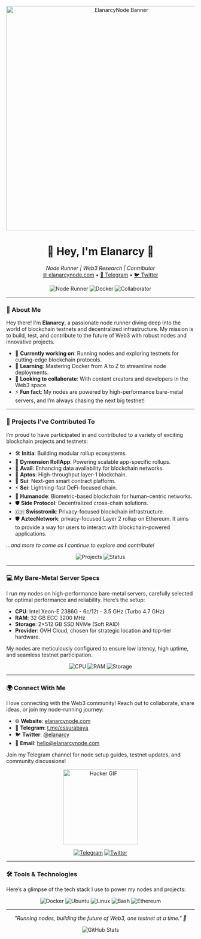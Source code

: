 <p align="center">
  <img src="https://w0.peakpx.com/wallpaper/835/781/HD-wallpaper-hajime-no-ippo-boxer-no-hajime-ippo.jpg" alt="ElanarcyNode Banner" width="600"/>
</p>

<h1 align="center">👋 Hey, I'm Elanarcy 🪿</h1>

<p align="center">
  <em>Node Runner | Web3 Research | Contributor</em><br/>
  <a href="https://elanarcynode.com">🌐 elanarcynode.com</a> • 
  <a href="https://t.me/cssurabaya">📨 Telegram</a> • 
  <a href="https://twitter.com/elanarcy">🐦 Twitter</a>
</p>

<p align="center">
  <img src="https://img.shields.io/badge/Node%20Runner-Blockchain-blue?style=flat-square&logo=ethereum" alt="Node Runner"/>
  <img src="https://img.shields.io/badge/Learning-Docker-orange?style=flat-square&logo=docker" alt="Docker"/>
  <img src="https://img.shields.io/badge/Collaborator-Web3-green?style=flat-square&logo=github" alt="Collaborator"/>
</p>

---

### 🚀 About Me

Hey there! I'm **Elanarcy**, a passionate node runner diving deep into the world of blockchain testnets and decentralized infrastructure. My mission is to build, test, and contribute to the future of Web3 with robust nodes and innovative projects.

- 🔭 **Currently working on**: Running nodes and exploring testnets for cutting-edge blockchain protocols.
- 🌱 **Learning**: Mastering Docker from A to Z to streamline node deployments.
- 👯 **Looking to collaborate**: With content creators and developers in the Web3 space.
- ⚡ **Fun fact**: My nodes are powered by high-performance bare-metal servers, and I’m always chasing the next big testnet!

---

### 🌟 Projects I've Contributed To

I’m proud to have participated in and contributed to a variety of exciting blockchain projects and testnets:

- 🛠 **Initia**: Building modular rollup ecosystems.
- 🌌 **Dymension RollApp**: Powering scalable app-specific rollups.
- 🔗 **Avail**: Enhancing data availability for blockchain networks.
- 💸 **Aptos**: High-throughput layer-1 blockchain.
- 🌊 **Sui**: Next-gen smart contract platform.
- ⚡️ **Sei**: Lightning-fast DeFi-focused chain.
- 🧬 **Humanode**: Biometric-based blockchain for human-centric networks.
- 🛡️ **Side Protocol**: Decentralized cross-chain solutions.
- 🇨🇭 **Swisstronik**: Privacy-focused blockchain infrastructure.
- 🛡️ **AztecNetwork**: privacy-focused Layer 2 rollup on Ethereum. It aims to provide a way for users to interact with blockchain-powered applications.

*...and more to come as I continue to explore and contribute!*

<p align="center">
  <img src="https://img.shields.io/badge/Projects-10%2B-brightgreen?style=flat-square" alt="Projects"/>

  <img src="https://img.shields.io/badge/Status-Active-blue?style=flat-square" alt="Status"/>
</p>

---

### 💻 My Bare-Metal Server Specs

I run my nodes on high-performance bare-metal servers, carefully selected for optimal performance and reliability. Here’s the setup:

- **CPU**: Intel Xeon-E 2386G - 6c/12t - 3.5 GHz (Turbo 4.7 GHz)  
- **RAM**: 32 GB ECC 3200 MHz  
- **Storage**: 2×512 GB SSD NVMe (Soft RAID)  
- **Provider**: OVH Cloud, chosen for strategic location and top-tier hardware.

My nodes are meticulously configured to ensure low latency, high uptime, and seamless testnet participation.

<p align="center">
  <img src="https://img.shields.io/badge/CPU-Xeon%20E2386G-blue?style=flat-square&logo=intel" alt="CPU"/>
  <img src="https://img.shields.io/badge/RAM-32GB%20ECC-orange?style=flat-square" alt="RAM"/>
  <img src="https://img.shields.io/badge/Storage-NVMe%20SSD-green?style=flat-square" alt="Storage"/>
</p>

---

### 🌍 Connect With Me

I love connecting with the Web3 community! Reach out to collaborate, share ideas, or join my node-running journey:

- 🌐 **Website**: [elanarcynode.com](https://elanarcynode.com)
- 📨 **Telegram**: [t.me/cssurabaya](https://t.me/cssurabaya)
- 🐦 **Twitter**: [@elanarcy](https://twitter.com/elanarcy)
- 📧 **Email**: hello@elanarcynode.com

Join my Telegram channel for node setup guides, testnet updates, and community discussions!

<p align="center">
  <img src="https://gif-avatars.com/img/200x200/hacker.gif" alt="Hacker GIF" width="200" height="200" />
</p>
<p align="center">
  <a href="https://t.me/cssurabaya"><img src="https://img.shields.io/badge/Telegram-Join%20Channel-blue?style=social&logo=telegram" alt="Telegram"/></a>
  <a href="https://twitter.com/elanarcynode"><img src="https://img.shields.io/twitter/follow/elanarcynode?style=social" alt="Twitter"/></a>
</p>

---

### 🛠 Tools & Technologies

Here’s a glimpse of the tech stack I use to power my nodes and projects:

<p align="center">
  <img src="https://img.shields.io/badge/Docker-%230db7ed.svg?style=flat-square&logo=docker&logoColor=white" alt="Docker"/>
  <img src="https://img.shields.io/badge/Ubuntu-E95420?style=flat-square&logo=ubuntu&logoColor=white" alt="Ubuntu"/>
  <img src="https://img.shields.io/badge/Linux-FCC624?style=flat-square&logo=linux&logoColor=black" alt="Linux"/>
  <img src="https://img.shields.io/badge/Bash-4EAA25?style=flat-square&logo=gnubash&logoColor=white" alt="Bash"/>
  <img src="https://img.shields.io/badge/Ethereum-3C3C3D?style=flat-square&logo=ethereum&logoColor=white" alt="Ethereum"/>
</p>

---

<p align="center">
  <em>"Running nodes, building the future of Web3, one testnet at a time." 🚀</em>
</p>

<p align="center">
  <img src="https://github-readme-stats.vercel.app/api?username=elanarcy&show_icons=true&theme=radical" alt="GitHub Stats"/>
</p>
